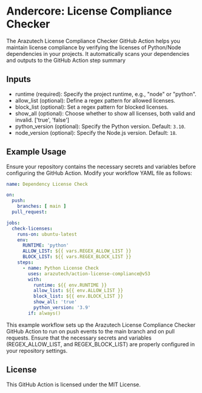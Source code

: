# Andercore: License Compliance Checker

The Arazutech License Compliance Checker GitHub Action helps you maintain license compliance by verifying the licenses of Python/Node dependencies in your projects. It automatically scans your dependencies and outputs to the GitHub Action step summary 

## Inputs
- runtime (required): Specify the project runtime, e.g., "node" or "python".
- allow_list (optional): Define a regex pattern for allowed licenses.
- block_list (optional): Set a regex pattern for blocked licenses.
- show_all (optional): Choose whether to show all licenses, both valid and invalid. ['true', 'false']
- python_version (optional): Specify the Python version. Default: `3.10`.
- node_version (optional): Specify the Node.js version. Default: `18`.



## Example Usage

Ensure your repository contains the necessary secrets and variables before configuring the GitHub Action. Modify your workflow YAML file as follows:

```yaml
name: Dependency License Check

on:
  push:
    branches: [ main ]
  pull_request:

jobs:
  check-licenses:
    runs-on: ubuntu-latest
    env:
      RUNTIME: 'python'
      ALLOW_LIST: ${{ vars.REGEX_ALLOW_LIST }}
      BLOCK_LIST: ${{ vars.REGEX_BLOCK_LIST }}
    steps:            
      - name: Python License Check
        uses: arazutech/action-license-compliance@v53
        with:
          runtime: ${{ env.RUNTIME }}
          allow_list: ${{ env.ALLOW_LIST }}
          block_list: ${{ env.BLOCK_LIST }}
          show_all: 'true'
          python_version: '3.9'
        if: always()
```
This example workflow sets up the Arazutech License Compliance Checker GitHub Action to run on push events to the main branch and on pull requests. Ensure that the necessary secrets and variables (REGEX_ALLOW_LIST, and REGEX_BLOCK_LIST) are properly configured in your repository settings.

## License

This GitHub Action is licensed under the MIT License.
